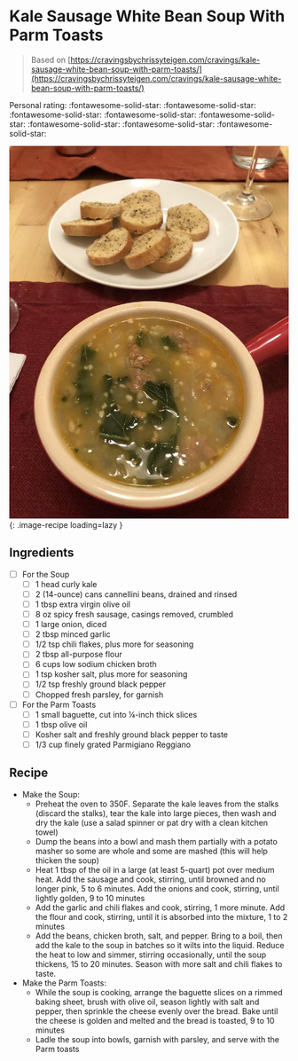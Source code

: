 # Kale Sausage White Bean Soup With Parm Toasts

> Based on [https://cravingsbychrissyteigen.com/cravings/kale-sausage-white-bean-soup-with-parm-toasts/](https://cravingsbychrissyteigen.com/cravings/kale-sausage-white-bean-soup-with-parm-toasts/)

<!-- {cts} rating=5; (User can specify rating on scale of 1-5) -->

Personal rating: :fontawesome-solid-star: :fontawesome-solid-star: :fontawesome-solid-star: :fontawesome-solid-star: :fontawesome-solid-star: :fontawesome-solid-star: :fontawesome-solid-star: :fontawesome-solid-star:

<!-- {cte} -->

<!-- {cts} name_image=kale_sausage_white_bean_soup_with_parm_toasts.jpeg; (User can specify image name) -->

![kale_sausage_white_bean_soup_with_parm_toasts.jpeg](./kale_sausage_white_bean_soup_with_parm_toasts.jpeg){: .image-recipe loading=lazy }

<!-- {cte} -->

## Ingredients

- [ ] For the Soup
    - [ ] 1 head curly kale
    - [ ] 2 (14-ounce) cans cannellini beans, drained and rinsed
    - [ ] 1 tbsp extra virgin olive oil
    - [ ] 8 oz spicy fresh sausage, casings removed, crumbled
    - [ ] 1 large onion, diced
    - [ ] 2 tbsp minced garlic
    - [ ] 1/2 tsp chili flakes, plus more for seasoning
    - [ ] 2 tbsp all-purpose flour
    - [ ] 6 cups low sodium chicken broth
    - [ ] 1 tsp kosher salt, plus more for seasoning
    - [ ] 1/2 tsp freshly ground black pepper
    - [ ] Chopped fresh parsley, for garnish
- [ ] For the Parm Toasts
    - [ ] 1 small baguette, cut into ¼-inch thick slices
    - [ ] 1 tbsp olive oil
    - [ ] Kosher salt and freshly ground black pepper to taste
    - [ ] 1/3 cup finely grated Parmigiano Reggiano

## Recipe

- Make the Soup:
    - Preheat the oven to 350F. Separate the kale leaves from the stalks (discard the stalks), tear the kale into large pieces, then wash and dry the kale (use a salad spinner or pat dry with a clean kitchen towel)
    - Dump the beans into a bowl and mash them partially with a potato masher so some are whole and some are mashed (this will help thicken the soup)
    - Heat 1 tbsp of the oil in a large (at least 5-quart) pot over medium heat. Add the sausage and cook, stirring, until browned and no longer pink, 5 to 6 minutes. Add the onions and cook, stirring, until lightly golden, 9 to 10 minutes
    - Add the garlic and chili flakes and cook, stirring, 1 more minute. Add the flour and cook, stirring, until it is absorbed into the mixture, 1 to 2 minutes
    - Add the beans, chicken broth, salt, and pepper. Bring to a boil, then add the kale to the soup in batches so it wilts into the liquid. Reduce the heat to low and simmer, stirring occasionally, until the soup thickens, 15 to 20 minutes. Season with more salt and chili flakes to taste.
- Make the Parm Toasts:
    - While the soup is cooking, arrange the baguette slices on a rimmed baking sheet, brush with olive oil, season lightly with salt and pepper, then sprinkle the cheese evenly over the bread. Bake until the cheese is golden and melted and the bread is toasted, 9 to 10 minutes
    - Ladle the soup into bowls, garnish with parsley, and serve with the Parm toasts

